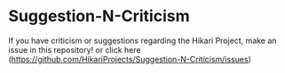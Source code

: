 # Suggestion-N-Criticism
If you have criticism or suggestions regarding the Hikari Project, make an issue in this repository! or click here (https://github.com/HikariProjects/Suggestion-N-Criticism/issues)
